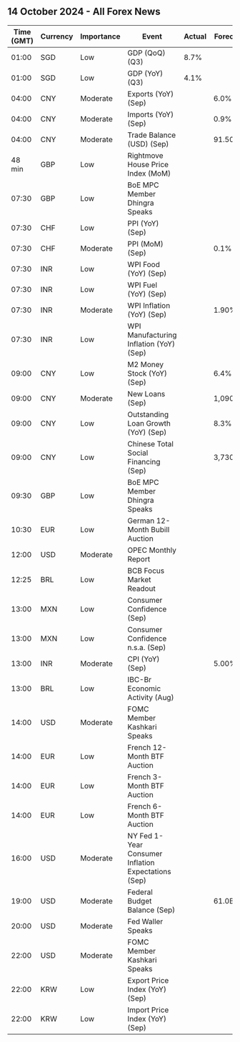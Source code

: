 ## 14 October 2024 - All Forex News

| Time (GMT) | Currency | Importance | Event | Actual | Forecast | Previous |
|------|----------|------------|-------|--------|----------|----------|
| 01:00 | SGD | Low | GDP (QoQ) (Q3) | 8.7% |  | 1.6% |
| 01:00 | SGD | Low | GDP (YoY) (Q3) | 4.1% |  | 2.9% |
| 04:00 | CNY | Moderate | Exports (YoY) (Sep) |  | 6.0% | 8.7% |
| 04:00 | CNY | Moderate | Imports (YoY) (Sep) |  | 0.9% | 0.5% |
| 04:00 | CNY | Moderate | Trade Balance (USD) (Sep) |  | 91.50B | 91.02B |
| 48 min | GBP | Low | Rightmove House Price Index (MoM) |  |  | 0.8% |
| 07:30 | GBP | Low | BoE MPC Member Dhingra Speaks |  |  |  |
| 07:30 | CHF | Low | PPI (YoY) (Sep) |  |  | -1.2% |
| 07:30 | CHF | Moderate | PPI (MoM) (Sep) |  | 0.1% | 0.2% |
| 07:30 | INR | Low | WPI Food (YoY) (Sep) |  |  | 3.11% |
| 07:30 | INR | Low | WPI Fuel (YoY) (Sep) |  |  | -0.67% |
| 07:30 | INR | Moderate | WPI Inflation (YoY) (Sep) |  | 1.90% | 1.31% |
| 07:30 | INR | Low | WPI Manufacturing Inflation (YoY) (Sep) |  |  | 1.22% |
| 09:00 | CNY | Low | M2 Money Stock (YoY) (Sep) |  | 6.4% | 6.3% |
| 09:00 | CNY | Moderate | New Loans (Sep) |  | 1,090.0B | 900.0B |
| 09:00 | CNY | Low | Outstanding Loan Growth (YoY) (Sep) |  | 8.3% | 8.5% |
| 09:00 | CNY | Low | Chinese Total Social Financing (Sep) |  | 3,730.0B | 3,030.0B |
| 09:30 | GBP | Low | BoE MPC Member Dhingra Speaks |  |  |  |
| 10:30 | EUR | Low | German 12-Month Bubill Auction |  |  | 2.668% |
| 12:00 | USD | Moderate | OPEC Monthly Report |  |  |  |
| 12:25 | BRL | Low | BCB Focus Market Readout |  |  |  |
| 13:00 | MXN | Low | Consumer Confidence (Sep) |  |  | 47.6 |
| 13:00 | MXN | Low | Consumer Confidence n.s.a. (Sep) |  |  | 47.0 |
| 13:00 | INR | Moderate | CPI (YoY) (Sep) |  | 5.00% | 3.65% |
| 13:00 | BRL | Low | IBC-Br Economic Activity (Aug) |  |  | -0.40% |
| 14:00 | USD | Moderate | FOMC Member Kashkari Speaks |  |  |  |
| 14:00 | EUR | Low | French 12-Month BTF Auction |  |  | 2.746% |
| 14:00 | EUR | Low | French 3-Month BTF Auction |  |  | 3.167% |
| 14:00 | EUR | Low | French 6-Month BTF Auction |  |  | 3.016% |
| 16:00 | USD | Moderate | NY Fed 1-Year Consumer Inflation Expectations (Sep) |  |  | 3.0% |
| 19:00 | USD | Moderate | Federal Budget Balance (Sep) |  | 61.0B | -380.0B |
| 20:00 | USD | Moderate | Fed Waller Speaks |  |  |  |
| 22:00 | USD | Moderate | FOMC Member Kashkari Speaks |  |  |  |
| 22:00 | KRW | Low | Export Price Index (YoY) (Sep) |  |  | 5.7% |
| 22:00 | KRW | Low | Import Price Index (YoY) (Sep) |  |  | 1.8% |
